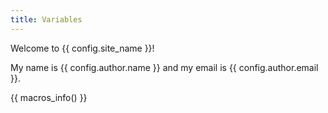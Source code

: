```yaml
---
title: Variables
---
```


Welcome to {{ config.site_name }}!

My name is {{ config.author.name }} and my email is {{ config.author.email }}.

{{ macros_info() }}

